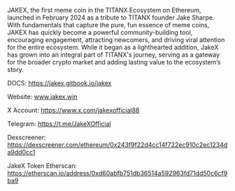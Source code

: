 JAKEX, the first meme coin in the TITANX Ecosystem on Ethereum, launched in February 2024 as a tribute to TITANX founder Jake Sharpe. With fundamentals that capture the pure, fun essence of meme coins, JAKEX has quickly become a powerful community-building tool, encouraging engagement, attracting newcomers, and driving viral attention for the entire ecosystem. While it began as a lighthearted addition, JakeX has grown into an integral part of TITANX's journey, serving as a gateway for the broader crypto market and adding lasting value to the ecosystem’s story.

DOCS: https://jakex.gitbook.io/jakex

Website: www.jakex.win

X Account: https://www.x.com/jakexofficial88

Telegram: https://t.me/JakeXOfficial

Dexscreener: https://dexscreener.com/ethereum/0x243f9f22d4cc14f722ec910c2ec1234da9dd0cc1

JakeX Token Etherscan: https://etherscan.io/address/0xd60abfb751db36514a592963fd71dd50c6cf9ba9
